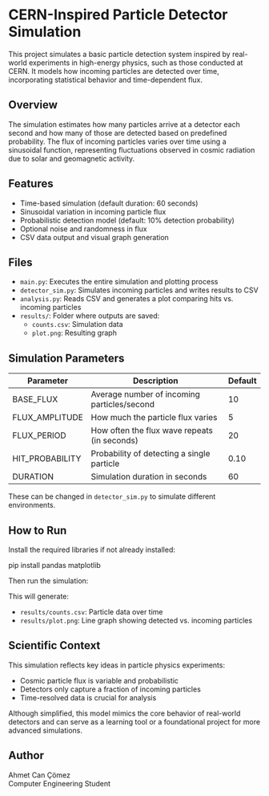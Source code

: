 # CERN-Inspired Particle Detector Simulation

This project simulates a basic particle detection system inspired by real-world experiments in high-energy physics, such as those conducted at CERN. It models how incoming particles are detected over time, incorporating statistical behavior and time-dependent flux.

## Overview

The simulation estimates how many particles arrive at a detector each second and how many of those are detected based on predefined probability. The flux of incoming particles varies over time using a sinusoidal function, representing fluctuations observed in cosmic radiation due to solar and geomagnetic activity.

## Features

- Time-based simulation (default duration: 60 seconds)
- Sinusoidal variation in incoming particle flux
- Probabilistic detection model (default: 10% detection probability)
- Optional noise and randomness in flux
- CSV data output and visual graph generation

## Files

- `main.py`: Executes the entire simulation and plotting process
- `detector_sim.py`: Simulates incoming particles and writes results to CSV
- `analysis.py`: Reads CSV and generates a plot comparing hits vs. incoming particles
- `results/`: Folder where outputs are saved:
  - `counts.csv`: Simulation data
  - `plot.png`: Resulting graph

## Simulation Parameters

| Parameter         | Description                                  | Default |
|------------------|----------------------------------------------|---------|
| BASE_FLUX        | Average number of incoming particles/second  | 10      |
| FLUX_AMPLITUDE   | How much the particle flux varies            | 5       |
| FLUX_PERIOD      | How often the flux wave repeats (in seconds) | 20      |
| HIT_PROBABILITY  | Probability of detecting a single particle   | 0.10    |
| DURATION         | Simulation duration in seconds               | 60      |

These can be changed in `detector_sim.py` to simulate different environments.

## How to Run

Install the required libraries if not already installed:

pip install pandas matplotlib


Then run the simulation:


This will generate:
- `results/counts.csv`: Particle data over time
- `results/plot.png`: Line graph showing detected vs. incoming particles

## Scientific Context

This simulation reflects key ideas in particle physics experiments:
- Cosmic particle flux is variable and probabilistic
- Detectors only capture a fraction of incoming particles
- Time-resolved data is crucial for analysis

Although simplified, this model mimics the core behavior of real-world detectors and can serve as a learning tool or a foundational project for more advanced simulations.

## Author

Ahmet Can Çömez  
Computer Engineering Student  
